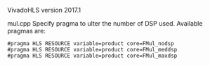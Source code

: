 VivadoHLS version 2017.1

mul.cpp
Specify pragma to ulter the number of DSP used. Available pragmas are:
```
#pragma HLS RESOURCE variable=product core=FMul_nodsp
#pragma HLS RESOURCE variable=product core=FMul_meddsp
#pragma HLS RESOURCE variable=product core=FMul_maxdsp
```
